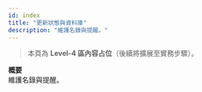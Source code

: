 ```yaml
---
id: index
title: "更新狀態與資料庫"
description: "維護名錄與提醒。"
---
```


> 本頁為 **Level-4 區內容占位**（後續將擴展至實務步驟）。

**概要**  
維護名錄與提醒。
